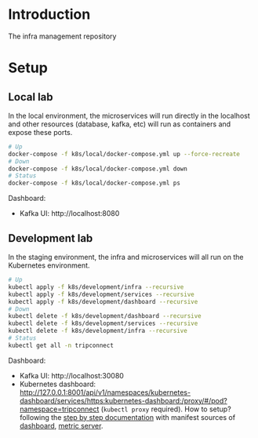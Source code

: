 # Introduction
The infra management repository
# Setup
## Local lab
In the local environment, the microservices will run directly in the localhost and other resources (database, kafka, etc) will run as containers and expose these ports.  
```sh
# Up
docker-compose -f k8s/local/docker-compose.yml up --force-recreate
# Down
docker-compose -f k8s/local/docker-compose.yml down
# Status
docker-compose -f k8s/local/docker-compose.yml ps
```
Dashboard:  
- Kafka UI: http://localhost:8080
## Development lab
In the staging environment, the infra and microservices will all run on the Kubernetes environment.
```sh
# Up
kubectl apply -f k8s/development/infra --recursive
kubectl apply -f k8s/development/services --recursive
kubectl apply -f k8s/development/dashboard --recursive
# Down
kubectl delete -f k8s/development/dashboard --recursive
kubectl delete -f k8s/development/services --recursive
kubectl delete -f k8s/development/infra --recursive
# Status
kubectl get all -n tripconnect
```
Dashboard:  
- Kafka UI: http://localhost:30080
- Kubernetes dashboard: http://127.0.0.1:8001/api/v1/namespaces/kubernetes-dashboard/services/https:kubernetes-dashboard:/proxy/#/pod?namespace=tripconnect (`kubectl proxy` required). How to setup? following the [step by step documentation](https://andrewlock.net/running-kubernetes-and-the-dashboard-with-docker-desktop/) with manifest sources of [dashboard](https://raw.githubusercontent.com/kubernetes/dashboard/v2.2.0/aio/deploy/recommended.yaml), [metric server](https://github.com/kubernetes-sigs/metrics-server/releases/download/v0.4.2/components.yaml).
